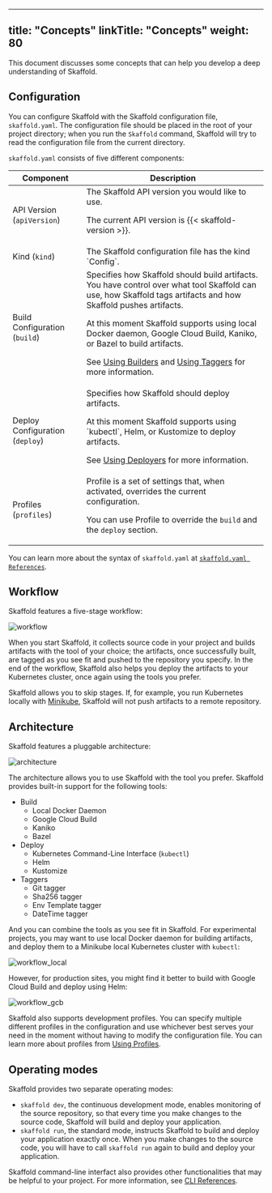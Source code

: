 
---
title: "Concepts"
linkTitle: "Concepts"
weight: 80
---

This document discusses some concepts that can help you develop a deep
understanding of Skaffold.

## Configuration

You can configure Skaffold with the Skaffold configuration file,
`skaffold.yaml`. The configuration file should be placed in the root of your
project directory; when you run the `Skaffold` command, Skaffold will try to
read the configuration file from the current directory.

`skaffold.yaml` consists of five different components:

<table>
    <thead>
        <tr>
            <th>Component</th>
            <th>Description</th>
        </tr>
    </thead>
    <tbody>
        <tr>
            <td>API Version (<code>apiVersion</code>)</td>
            <td>
                The Skaffold API version you would like to use.
                <p>The current API version is {{< skaffold-version >}}.</p>
            </td>
        </tr>
        <tr>
            <td>Kind (<code>kind</code>)</td>
            <td>
                The Skaffold configuration file has the kind `Config`.
            </td>
        </tr>
        <tr>
            <td>Build Configuration (<code>build</code>)</td>
            <td>
                Specifies how Skaffold should build artifacts. You have control over what tool Skaffold can use, how Skaffold tags artifacts and how Skaffold pushes artifacts.
                <p>At this moment Skaffold supports using local Docker daemon, Google Cloud Build, Kaniko, or Bazel to build artifacts.</p>
                <p>See <a href="/docs/how-tos/builders">Using Builders</a> and <a href="/docs/how-tos/taggers">Using Taggers</a> for more information.</p>
            </td>
        </tr>
        <tr>
            <td>Deploy Configuration (<code>deploy</code>)</td>
            <td>
                Specifies how Skaffold should deploy artifacts.
                <p>At this moment Skaffold supports using `kubectl`, Helm, or Kustomize to deploy artifacts.</p>
                <p>See <a href="/docs/how-tos/builders">Using Deployers</a> for more information.</p>
            </td>
        </tr>
        <tr>
            <td>Profiles (<code>profiles</code>)</td>
            <td>
                Profile is a set of settings that, when activated, overrides the current configuration.
                <p>You can use Profile to override the <code>build</code> and the <code>deploy</code> section.</p>
            </td>
        </tr>
    </tbody>
<table>

You can learn more about the syntax of `skaffold.yaml` at
[`skaffold.yaml References`](/docs/references/config).

## Workflow

Skaffold features a five-stage workflow:

![workflow](/images/workflow.png)

When you start Skaffold, it collects source code in your project and builds
artifacts with the tool of your choice; the artifacts, once successfully built,
are tagged as you see fit and pushed to the repository you specify. In the
end of the workflow, Skaffold also helps you deploy the artifacts to your
Kubernetes cluster, once again using the tools you prefer.

Skaffold allows you to skip stages. If, for example, you run Kubernetes
locally with [Minikube](https://kubernetes.io/docs/setup/minikube/), Skaffold
will not push artifacts to a remote repository.

## Architecture

Skaffold features a pluggable architecture:

![architecture](/images/architecture.png)

The architecture allows you to use Skaffold with the tool you prefer. Skaffold
provides built-in support for the following tools:

* Build
  * Local Docker Daemon
  * Google Cloud Build
  * Kaniko
  * Bazel
* Deploy 
  * Kubernetes Command-Line Interface (`kubectl`)
  * Helm
  * Kustomize
* Taggers
  * Git tagger 
  * Sha256 tagger
  * Env Template tagger 
  * DateTime tagger
 
And you can combine the tools as you see fit in Skaffold. For experimental
projects, you may want to use local Docker daemon for building artifacts, and
deploy them to a Minikube local Kubernetes cluster with `kubectl`:

![workflow_local](/images/workflow_local.png)

However, for production sites, you might find it better to build with Google
Cloud Build and deploy using Helm:

![workflow_gcb](/images/workflow_gcb.png)

Skaffold also supports development profiles. You can specify multiple different
profiles in the configuration and use whichever best serves your need in the
moment without having to modify the configuration file. You can learn more about
profiles from [Using Profiles](/docs/how-tos/profiles).

## Operating modes

Skaffold provides two separate operating modes:

* `skaffold dev`, the continuous development mode, enables monitoring of the
    source repository, so that every time you make changes to the source code,
    Skaffold will build and deploy your application.
* `skaffold run`, the standard mode, instructs Skaffold to build and deploy
    your application exactly once. When you make changes to the source code,
    you will have to call `skaffold run` again to build and deploy your
    application.

Skaffold command-line interfact also provides other functionalities that may
be helpful to your project. For more information, see [CLI References](/docs/references/cli).
